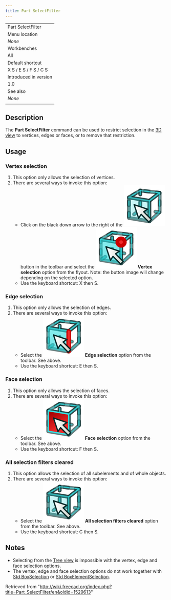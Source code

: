 ```yaml
---
title: Part SelectFilter
---
```


|                       |
| --------------------- |
| Part SelectFilter     |
| Menu location         |
| _None_                |
| Workbenches           |
| All                   |
| Default shortcut      |
| X S / E S / F S / C S |
| Introduced in version |
| 1.0                   |
| See also              |
| _None_                |
|                       |

## Description

The **Part SelectFilter** command can be used to restrict selection in the [3D view](/3D_view "3D view") to vertices, edges or faces, or to remove that restriction.

## Usage

### Vertex selection

1. This option only allows the selection of vertices.
2. There are several ways to invoke this option:
   - Click on the black down arrow to the right of the ![](/src/assets/images/Part_SelectFilter.svg) button in the toolbar and select the **![](/src/assets/images/Vertex-selection.svg) Vertex selection** option from the flyout. Note: the button image will change depending on the selected option.
   - Use the keyboard shortcut: X then S.

### Edge selection

1. This option only allows the selection of edges.
2. There are several ways to invoke this option:
   - Select the **![](/src/assets/images/Edge-selection.svg) Edge selection** option from the toolbar. See above.
   - Use the keyboard shortcut: E then S.

### Face selection

1. This option only allows the selection of faces.
2. There are several ways to invoke this option:
   - Select the **![](/src/assets/images/Face-selection.svg) Face selection** option from the toolbar. See above.
   - Use the keyboard shortcut: F then S.

### All selection filters cleared

1. This option allows the selection of all subelements and of whole objects.
2. There are several ways to invoke this option:
   - Select the **![](/src/assets/images/Clear-selection.svg) All selection filters cleared** option from the toolbar. See above.
   - Use the keyboard shortcut: C then S.

## Notes

- Selecting from the [Tree view](/Tree_view "Tree view") is impossible with the vertex, edge and face selection options.
- The vertex, edge and face selection options do not work together with [Std BoxSelection](/Std_BoxSelection "Std BoxSelection") or [Std BoxElementSelection](/Std_BoxElementSelection "Std BoxElementSelection").

Retrieved from "<http://wiki.freecad.org/index.php?title=Part_SelectFilter/en&oldid=1529613>"
